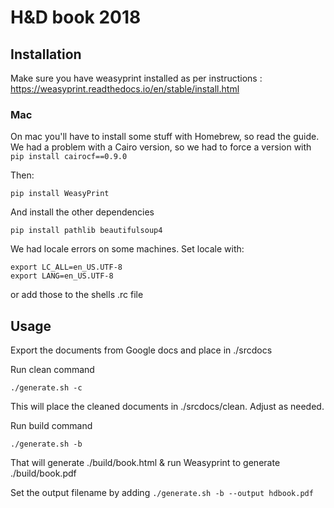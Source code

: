 # H&D book 2018


## Installation

Make sure you have weasyprint installed as per instructions :
https://weasyprint.readthedocs.io/en/stable/install.html

### Mac
On mac you'll have to install some stuff with Homebrew, so read the guide.
We had a problem with a Cairo version, so we had to force a version with
```pip install cairocf==0.9.0```

Then:

``` pip install WeasyPrint ```

And install the other dependencies

``` pip install pathlib beautifulsoup4 ```

We had locale errors on some machines. Set locale with:
```
export LC_ALL=en_US.UTF-8
export LANG=en_US.UTF-8
```
or add those to the shells .rc file

## Usage

Export the documents from Google docs and place in ./srcdocs

Run clean command

``` ./generate.sh -c ```

This will place the cleaned documents in ./srcdocs/clean. Adjust as needed.

Run build command

``` ./generate.sh -b ```

That will generate ./build/book.html & run Weasyprint to generate ./build/book.pdf

Set the output filename by adding
``` ./generate.sh -b --output hdbook.pdf ```
